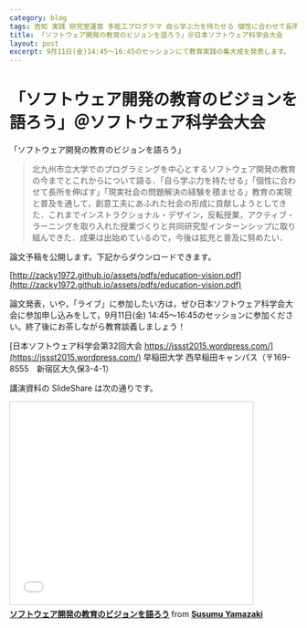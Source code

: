 ```yaml
---
category: blog
tags: 告知 実践 研究室運営 多能工プログラマ 自ら学ぶ力を持たせる 個性に合わせて長所を伸ばす 現実社会の問題解決の経験を積ませる 完全習得学習
title: 「ソフトウェア開発の教育のビジョンを語ろう」＠日本ソフトウェア科学会大会
layout: post
excerpt: 9月11日(金)14:45〜16:45のセッションにて教育実践の集大成を発表します。
---
```

# 「ソフトウェア開発の教育のビジョンを語ろう」＠ソフトウェア科学会大会

「ソフトウェア開発の教育のビジョンを語ろう」

> 北九州市立大学でのプログラミングを中心とするソフトウェア開発の教育の今までとこれからについて語る．「自ら学ぶ力を持たせる」「個性に合わせて長所を伸ばす」「現実社会の問題解決の経験を積ませる」教育の実現と普及を通して，創意工夫にあふれた社会の形成に貢献しようとしてきた．これまでインストラクショナル・デザイン，反転授業，アクティブ・ラーニングを取り入れた授業づくりと共同研究型インターンシップに取り組んできた．成果は出始めているので，今後は拡充と普及に努めたい．

論文予稿を公開します。下記からダウンロードできます。

[http://zacky1972.github.io/assets/pdfs/education-vision.pdf](http://zacky1972.github.io/assets/pdfs/education-vision.pdf)

論文発表，いや，「ライブ」に参加したい方は，ぜひ日本ソフトウェア科学会大会に参加申し込みをして，9月11日(金) 14:45〜16:45のセッションに参加ください。終了後にお茶しながら教育談義しましょう！

[日本ソフトウェア科学会第32回大会 https://jssst2015.wordpress.com/](https://jssst2015.wordpress.com/) 早稲田大学 西早稲田キャンパス（〒169-8555　新宿区大久保3-4-1）

講演資料の SlideShare は次の通りです。

<iframe src="//www.slideshare.net/slideshow/embed_code/key/dj5h1EMedhrLEg" width="425" height="355" frameborder="0" marginwidth="0" marginheight="0" scrolling="no" style="border:1px solid #CCC; border-width:1px; margin-bottom:5px; max-width: 100%;" allowfullscreen> </iframe> <div style="margin-bottom:5px"> <strong> <a href="//www.slideshare.net/zacky1972/ss-52655352" title="ソフトウェア開発の教育のビジョンを語ろう" target="_blank">ソフトウェア開発の教育のビジョンを語ろう</a> </strong> from <strong><a href="//www.slideshare.net/zacky1972" target="_blank">Susumu Yamazaki</a></strong> </div>

